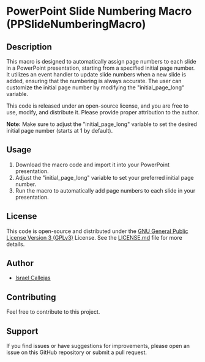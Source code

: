 # PowerPoint Slide Numbering Macro (PPSlideNumberingMacro)

## Description
This macro is designed to automatically assign page numbers to each slide in a PowerPoint presentation, starting from a specified initial page number. It utilizes an event handler to update slide numbers when a new slide is added, ensuring that the numbering is always accurate. The user can customize the initial page number by modifying the "initial_page_long" variable.

This code is released under an open-source license, and you are free to use, modify, and distribute it. Please provide proper attribution to the author.

**Note:** Make sure to adjust the "initial_page_long" variable to set the desired initial page number (starts at 1 by default).

## Usage
1. Download the macro code and import it into your PowerPoint presentation.
2. Adjust the "initial_page_long" variable to set your preferred initial page number.
3. Run the macro to automatically add page numbers to each slide in your presentation.

## License
This code is open-source and distributed under the [GNU General Public License Version 3 (GPLv3)](https://www.gnu.org/licenses/gpl-3.0.en.html) License. See the [LICENSE.md](LICENSE.md) file for more details.

## Author
- [Israel Callejas](https://github.com/israelcallejas)

## Contributing
Feel free to contribute to this project. 

## Support
If you find issues or have suggestions for improvements, please open an issue on this GitHub repository or submit a pull request.